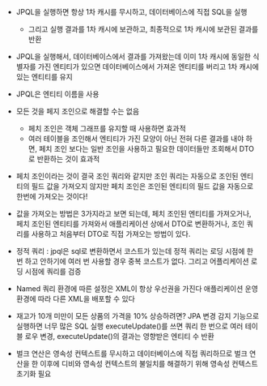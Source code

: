 - JPQL을 실행하면 항상 1차 캐시를 무시하고, 데이터베이스에 직접 SQL을 실행
  - 그리고 실행 결과를 1차 캐시에 보관하고, 최종적으로 1차 캐시에 보관된 결과를 반환

- JPQL을 실행해서, 데이터베이스에서 결과를 가져왔는데 이미 1차 캐시에 동일한 식별자를 가진 엔티티가 있으면
데이터베이스에서 가져온 엔티티를 버리고 1차 캐시에 있는 엔티티를 유지

- JPQL은 엔티티 이름을 사용

- 모든 것을 페지 조인으로 해결할 수는 없음
  - 페치 조인은 객체 그래프를 유지할 때 사용하면 효과적
  - 여러 테이블을 조인해서 엔티티가 가진 모양이 아닌 전혀 다른 결과를 내야 하면, 페치 조인 보다는 일반 조인을 사용하고
    필요한 데이터들만 조회해서 DTO로 반환하는 것이 효과적
    
- 페치 조인이라는 것이 결국 조인 쿼리와 같지만 조인 쿼리는 자동으로 조인된 엔티티의 필드 값을 가져오지 않지만 
페치 조인은 조인된 엔티티의 필드 값을 자동으로 한번에 가져오는 것이다!

- 값을 가져오는 방법은 3가지라고 보면 되는데, 페치 조인된 엔티티를 가져오거나, 페치 조인된 엔티티를 가져와서 애플리케이션 
상에서 DTO로 변환하거나, 조인 쿼리를 사용하고 처음부터 DTO로 직접 가져오는 방법이 있다.

- 정적 쿼리 : jpql은 sql로 변환하면서 코스트가 있는데 정적 쿼리는 로딩 시점에 한 번 하고 안하기에 여러 번 사용할 경우
중복 코스트가 없다.
그리고 어플리케이션 로딩 시점에 쿼리를 검증

- Named 쿼리 환경에 따른 설정은 XML이 항상 우선권을 가진다
애플리케이션 운영 환경에 따라 다른 XML을 배포할 수 있다

- 재고가 10개 미만이 모든 상품의 가격을 10% 상승하려면? JPA 변경 감지 기능으로 실행하면 너무 많은 SQL 실행
executeUpdate()를 쓰면 쿼리 한 번으로 여러 테이블 로우 변경, executeUpdate()의 결과는 영향받은 엔티티 수 반환

- 벌크 연산은 영속성 컨텍스트를 무시하고 데이터베이스에 직접 쿼리하므로 벌크 연산을 한 이후에 디비와 영속성 컨텍스트의
불일치를 해결하기 위해 영속성 컨텍스트 초기화 필요




